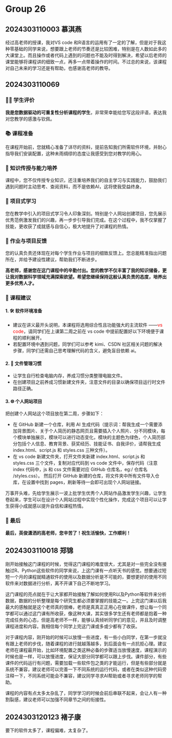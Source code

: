 # Group 26

## 2024303110003 慕淇燕

经过高老师的授课，我对VS code 和R语言的运用有了一定的了解，但是对于我这种零基础的同学来说，想要跟上老师的节奏还是比较困难，特别是在人数如此多的大课堂上。而且操作或者代码上遇到的问题也不能及时得到解决，希望以后老师的课堂能够将课程讲的细致一点，再多一点带着操作的时间。不过总的来说，该课程对自己未来的学习还是有帮助，也感谢高老师的教导。

## 2024303110069

### 👨‍🎓 学生评价

**我是您数据驱动的可重复性分析课程的学生**，非常荣幸能给您写这段评语，表达我对您教学的感激与钦佩。

### 📚 课程准备

在课程开始前，您就精心准备了详尽的资料，提前告知我们所需软件环境，并耐心指导我们安装配置，这种未雨绸缪的态度让我感受到您对教学的用心。

### 🧠 知识传授与能力培养

课程中，您不仅传授专业知识，还注重培养我们的自主学习与实践能力，鼓励我们遇到问题时主动思考、查阅资料，而不是依赖AI，这将使我受益终身。

### 🎨 项目式学习

您在教学中引入的项目式学习令人印象深刻。特别是个人网站创建项目，您先展示优秀范例激发我们的兴趣，再一步步引导我们完成。在这个过程中，我不仅掌握了技能，更收获了成就感与自信心，极大地提升了对课程的热情。

### 📝 作业与项目反馈

您的认真负责还体现在对每个学生作业与项目的细致反馈上。您总能精准指出问题所在，并给予建设性建议，帮助我们不断进步。

**高老师，感谢您在这门课程中的辛勤付出。您的教学不仅丰富了我的知识储备，更让我对数据科学领域充满探索欲望。希望您继续保持这般认真负责的态度，培养出更多优秀人才。**

### 📝 课程建议

#### 1. 🛠 软件环境准备

* 建议在讲义最开头说明，本课程将选用综合性且功能强大的主流软件 ——<span style="color:red">vs code</span>，请同学们在上课第二周之前在 vs code 中提前配置好以下环境便于课程的顺利展开。
* 若配置环境中遇到问题，同学们可以参考 kimi、CSDN 社区相关问题的解决步骤，同学们还需自己思考理解代码的含义，避免盲目依赖 ai。

#### 2. 📁 文件管理习惯

* 让学生自行检查电脑内存，养成习惯分类整理电脑文件。
* 在创建项目之前养成习惯新建文件夹，注意文件的目录以确保项目运行时文件路径正确。

#### 3. 🌐 个人网站项目

把创建个人网站这个项目放在第二周，步骤如下：

* 在 GitHub 新建一个仓库，利用 AI 生成代码（提示词：帮我生成一个需要添加背景图片、关于个人简历的静态网页且需要插入个人照片、分不同模块，每个模块单独展示，模块可以进行动态变化，模块的主题色为绿色，个人简历部分包括个人信息、教育背景、获奖经历、技能证书、自我评价，请帮我生成 index.html、script.js 和 styles.css 三种文件）。
* 在 vs code 新建文件夹，打开文件夹新建 index.html、script.js 和 styles.css 三个文件，复制对应代码到 vs code 文件中，保存代码（注意 index 代码中，js 和 css 文件需要对应 GitHub 仓库名，eg:/ 仓库名 /styles.css）。
然后打开 GitHub 新建的仓库，将文件夹中所有文件导入仓库，在设置中找到 pages，刷新等待一会即可出现个人网站链接。

万事开头难，先给学生展示一波上批学生优秀个人网站作品激发学生兴趣，让学生卷起来，学生可以在设计个人网站过程中实现个性化操作，完成这个项目可以让学生获得小成就感以提升自信和课程热情。

### 🎉 最后

**最后，英俊潇洒的高老师，您辛苦了！祝生活愉快，工作顺利！**


## 2024303110018  郑锦

刚开始接触这门课程的时候，觉得这门课程的难度很大，尤其是对一些完全没有接触过R、Python这些软件的同学来说，上这门课有一点听天书的感觉。想要通过短短一个月的课程就精通软件的使用以及数据分析是不可能的，要想更好的使用不同软件来对数据进行分析，离不开课下自己不断地学习。

这门课程的亮点就在于让大家都开始接触了解如何使用R以及Python等软件来分析数据，数据的分析整理是每个研究生都必须要掌握的技能之一。上完这门课以后我最大的感触就是这个老师真的很棒，老师是真真正正用心在做课件，想让每一个同学都可以通过这门课有所收获，像这种大课，其实很多学生还有老师都是抱着一种完成任务的心态，但是高老师不一样，能够认真倾听同学们的意见，并且及时调整课程进度和内容。我相信每个同学上完这门课或多或少都有了收获。

对于课程内容，刚开始的时候可以放慢一些进度，有一些小白同学，在第一步就没有跟上老师的步伐，随着课程的进行就越落越多，到后面会有一点抗拒心理。建议老师在课程最开始，比如环境配置之类这种必备的步骤适当放慢速度，课程演示的时候也是一样，可以放慢进度，保证大部分同学都可以跟上步伐。课件部分，有些课件的代码运行有问题，需要加载一些软件包之类的才能运行，但是有些部分就是系统不兼容，建议老师可以完善一下不同系统的运行代码，或者在类似这种代码旁注释一下，不同系统可能会不兼容，建议同学寻求AI帮助或者寻求老师同学的帮助。

课程的内容有点太多太杂乱了，同学学习的时候会前后串联不起来，会让人有一种割裂感，建议老师可以加强不同章节之间的衔接性。

## 2024303120123 褚子康

要下的软件太多了，课程偏难，太复杂了。

